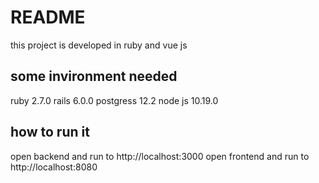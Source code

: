 # README

this project is developed in ruby and vue js 

some invironment needed
--------------------------
ruby 2.7.0
rails 6.0.0
postgress 12.2
node js 10.19.0

how to run it
-----------------
open backend and run to http://localhost:3000
open frontend and run to http://localhost:8080